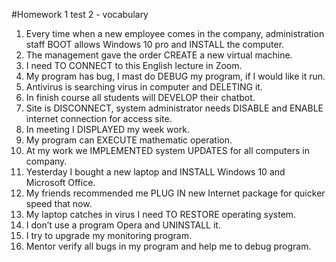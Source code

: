 #Homework 1 test 2 - vocabulary
1.	Every time when a new employee comes in the company, administration staff BOOT allows Windows 10 pro and INSTALL the computer.
2.	The management gave the order CREATE a new virtual machine. 
3.	I need TO CONNECT to this English lecture in Zoom.
4.	My program has bug, I mast do DEBUG my program, if I would like it run.
5.	Antivirus is searching virus in computer and DELETING it.
6.	In finish course all students will DEVELOP their chatbot.
7.	Site is DISCONNECT, system administrator needs DISABLE and ENABLE internet connection for access site.
8.	In meeting I DISPLAYED my week work.
9.	My program can EXECUTE mathematic operation. 
10.	At my work we IMPLEMENTED system UPDATES for all computers in company.
11.	Yesterday I bought a new laptop and INSTALL Windows 10 and Microsoft Office.
12.	 My friends recommended me PLUG IN new Internet package for quicker speed that now.
13.	My laptop catches in virus I need TO RESTORE operating system.
14.	I don’t use a program Opera and UNINSTALL it.
15.	I try to upgrade my monitoring program.  
16.	Mentor verify all bugs in my program and help me to debug program.
